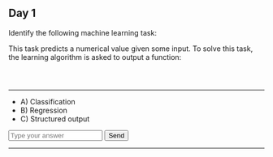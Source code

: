## Day 1

Identify the following machine learning task:

This task predicts a numerical value given some input. To solve this task, the learning algorithm is asked to output a function:

<div id="katex_day1" class="katex-formula"></div>

---

- A) Classification
- B) Regression
- C) Structured output

<input type="text" placeholder="Type your answer" id="day1_choice" name="day1_choice"/>
<button type="submit" id="day1_submit" class="button">Send</button> 
<div id="day1_feedback"></div>

---






<link rel="stylesheet" href="https://cdn.jsdelivr.net/npm/katex@0.12.0/dist/katex.min.css" integrity="sha384-AfEj0r4/OFrOo5t7NnNe46zW/tFgW6x/bCJG8FqQCEo3+Aro6EYUG4+cU+KJWu/X" crossorigin="anonymous">
<style>
  .katex-formula {
    padding: 1em;
  }
</style>
<script src="https://cdn.jsdelivr.net/npm/katex@0.12.0/dist/katex.min.js" integrity="sha384-g7c+Jr9ZivxKLnZTDUhnkOnsh30B4H0rpLUpJ4jAIKs4fnJI+sEnkvrMWph2EDg4" crossorigin="anonymous"></script>

<script>
  const selectAnswer = (answer, submit_id, choice_id, feedback_id) => {
    const feedback = document.getElementById(feedback_id)
    const choice = document.getElementById(choice_id);
    if (choice.value.toLowerCase() == answer) {
      feedback.innerHTML = "Correct!"
    } else {
      feedback.innerHTML = "Not quite...try again."
    }
  }

  const days = [[1,"b", String.raw`f : \R^n \to \R`]]
  for (let i in  days) {
    [id, ans, formula] =  days[i]
    document.getElementById("day" + id + "_submit").addEventListener(("click"), () => {
      selectAnswer(ans, "day" + id + "_submit", "day" + id + "_choice", "day" + id + "_feedback")
    });
    const element = document.getElementById("katex_day" + id)
    katex.render(formula, element, {
      throwOnError: false
    });
  }
</script>

